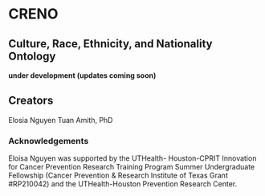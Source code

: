 # CRENO
## Culture, Race, Ethnicity, and Nationality Ontology

 **under development (updates coming soon)**

## Creators
Elosia Nguyen
Tuan Amith, PhD

### Acknowledgements

Eloisa Nguyen was supported by the UTHealth- Houston-CPRIT Innovation for Cancer Prevention Research Training Program Summer Undergraduate Fellowship (Cancer Prevention & Research Institute of Texas Grant #RP210042) and the UTHealth-Houston Prevention Research Center.